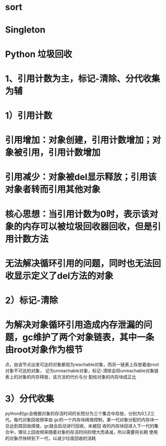 # sort
# Singleton
# Python 垃圾回收
# 1、引用计数为主，标记-清除、分代收集为辅
# 1）引用计数
# 引用增加：对象创建，引用计数增加；对象被引用，引用计数增加
# 引用减少：对象被del显示释放；引用该对象者转而引用其他对象
# 核心思想：当引用计数为0时，表示该对象的内存可以被垃圾回收器回收，但是引用计数方法
# 无法解决循环引用的问题，同时也无法回收显示定义了del方法的对象

# 2）标记-清除
# 为解决对象循环引用造成内存泄漏的问题，gc维护了两个对象链表，其中一条由root对象作为根节
点，由该节点出发可达的对象都视为reachable对象，而另一链表上存放着由root对象不可达的对象，
记为unreachable对象，标记-清除会将unreachable对象链表上的对象的内存释放，该方法的代价与分
配给对象的内存块成正比

# 3）分代收集
python的gc会根据对象的存活时间的长短分为三个集合中存放，分别为0,1,2三代。每代对象回收频率由
gc的一个内存块阈值控制，某一代对象分配的内存块一旦达到其回收阈值，gc就会启动进行回收，未被回
收的内存块回进入下一代的集合中，理论上回收频率随着对象的存活时间的增大而递减，所以需要将长期
使用的对象尽快转到下一代，以减少垃圾回收的消耗